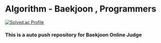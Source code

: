 # Algorithm - Baekjoon , Programmers

[![Solved.ac Profile](http://mazassumnida.wtf/api/v2/generate_badge?boj=jcn07253)](https://solved.ac/jcn07253/)
### This is a auto push repository for Baekjoon Online Judge
